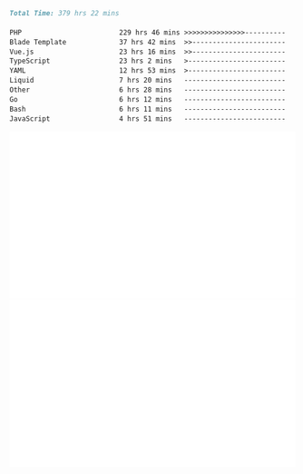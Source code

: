 <!--START_SECTION:waka-->

```markdown
Total Time: 379 hrs 22 mins

PHP                        229 hrs 46 mins >>>>>>>>>>>>>>>----------   59.55 %
Blade Template             37 hrs 42 mins  >>-----------------------   09.77 %
Vue.js                     23 hrs 16 mins  >>-----------------------   06.03 %
TypeScript                 23 hrs 2 mins   >------------------------   05.97 %
YAML                       12 hrs 53 mins  >------------------------   03.34 %
Liquid                     7 hrs 20 mins   -------------------------   01.90 %
Other                      6 hrs 28 mins   -------------------------   01.68 %
Go                         6 hrs 12 mins   -------------------------   01.61 %
Bash                       6 hrs 11 mins   -------------------------   01.61 %
JavaScript                 4 hrs 51 mins   -------------------------   01.26 %
```

<!--END_SECTION:waka-->
<p align="center">
    <img src="https://raw.githubusercontent.com/rjp2525/rjp2525/output/generated/overview.svg">
    <img src="https://raw.githubusercontent.com/rjp2525/rjp2525/output/generated/languages.svg">
</p>
